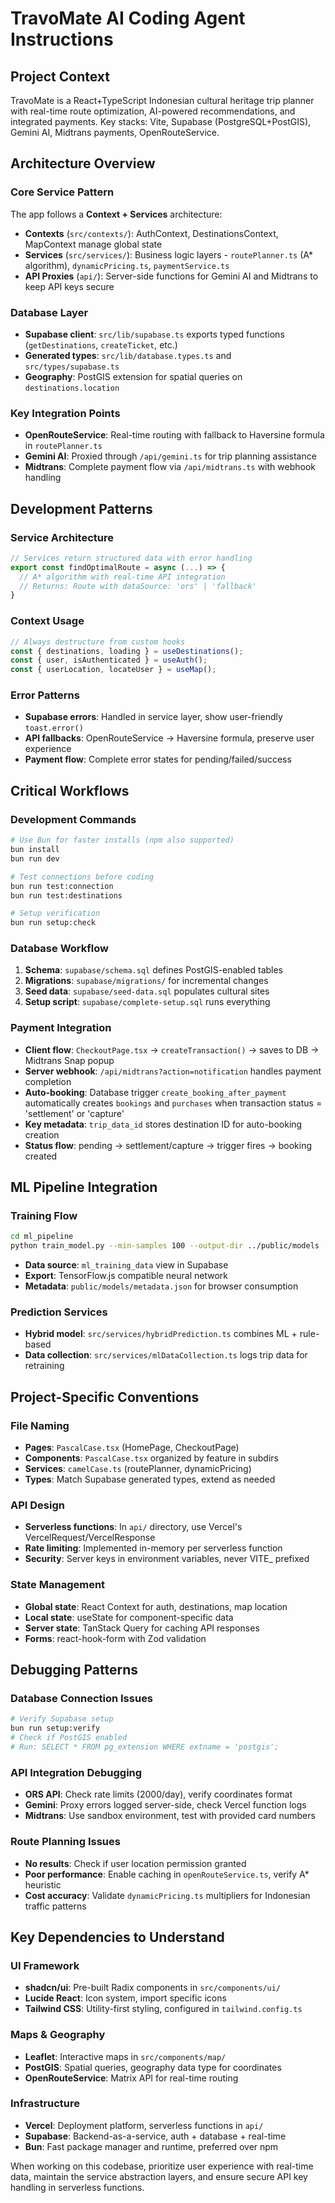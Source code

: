 # TravoMate AI Coding Agent Instructions

## Project Context
TravoMate is a React+TypeScript Indonesian cultural heritage trip planner with real-time route optimization, AI-powered recommendations, and integrated payments. Key stacks: Vite, Supabase (PostgreSQL+PostGIS), Gemini AI, Midtrans payments, OpenRouteService.

## Architecture Overview

### Core Service Pattern
The app follows a **Context + Services** architecture:
- **Contexts** (`src/contexts/`): AuthContext, DestinationsContext, MapContext manage global state
- **Services** (`src/services/`): Business logic layers - `routePlanner.ts` (A* algorithm), `dynamicPricing.ts`, `paymentService.ts`
- **API Proxies** (`api/`): Server-side functions for Gemini AI and Midtrans to keep API keys secure

### Database Layer
- **Supabase client**: `src/lib/supabase.ts` exports typed functions (`getDestinations`, `createTicket`, etc.)
- **Generated types**: `src/lib/database.types.ts` and `src/types/supabase.ts` 
- **Geography**: PostGIS extension for spatial queries on `destinations.location`

### Key Integration Points
- **OpenRouteService**: Real-time routing with fallback to Haversine formula in `routePlanner.ts`
- **Gemini AI**: Proxied through `/api/gemini.ts` for trip planning assistance
- **Midtrans**: Complete payment flow via `/api/midtrans.ts` with webhook handling

## Development Patterns

### Service Architecture
```typescript
// Services return structured data with error handling
export const findOptimalRoute = async (...) => {
  // A* algorithm with real-time API integration
  // Returns: Route with dataSource: 'ors' | 'fallback'
}
```

### Context Usage
```typescript
// Always destructure from custom hooks
const { destinations, loading } = useDestinations();
const { user, isAuthenticated } = useAuth();
const { userLocation, locateUser } = useMap();
```

### Error Patterns
- **Supabase errors**: Handled in service layer, show user-friendly `toast.error()`
- **API fallbacks**: OpenRouteService → Haversine formula, preserve user experience
- **Payment flow**: Complete error states for pending/failed/success

## Critical Workflows

### Development Commands
```bash
# Use Bun for faster installs (npm also supported)
bun install
bun run dev

# Test connections before coding
bun run test:connection
bun run test:destinations

# Setup verification
bun run setup:check
```

### Database Workflow
1. **Schema**: `supabase/schema.sql` defines PostGIS-enabled tables
2. **Migrations**: `supabase/migrations/` for incremental changes  
3. **Seed data**: `supabase/seed-data.sql` populates cultural sites
4. **Setup script**: `supabase/complete-setup.sql` runs everything

### Payment Integration
- **Client flow**: `CheckoutPage.tsx` → `createTransaction()` → saves to DB → Midtrans Snap popup
- **Server webhook**: `/api/midtrans?action=notification` handles payment completion
- **Auto-booking**: Database trigger `create_booking_after_payment` automatically creates `bookings` and `purchases` when transaction status = 'settlement' or 'capture'
- **Key metadata**: `trip_data_id` stores destination ID for auto-booking creation
- **Status flow**: pending → settlement/capture → trigger fires → booking created

## ML Pipeline Integration

### Training Flow
```bash
cd ml_pipeline
python train_model.py --min-samples 100 --output-dir ../public/models
```
- **Data source**: `ml_training_data` view in Supabase
- **Export**: TensorFlow.js compatible neural network
- **Metadata**: `public/models/metadata.json` for browser consumption

### Prediction Services
- **Hybrid model**: `src/services/hybridPrediction.ts` combines ML + rule-based
- **Data collection**: `src/services/mlDataCollection.ts` logs trip data for retraining

## Project-Specific Conventions

### File Naming
- **Pages**: `PascalCase.tsx` (HomePage, CheckoutPage)
- **Components**: `PascalCase.tsx` organized by feature in subdirs
- **Services**: `camelCase.ts` (routePlanner, dynamicPricing)  
- **Types**: Match Supabase generated types, extend as needed

### API Design
- **Serverless functions**: In `api/` directory, use Vercel's VercelRequest/VercelResponse
- **Rate limiting**: Implemented in-memory per serverless function
- **Security**: Server keys in environment variables, never VITE_ prefixed

### State Management
- **Global state**: React Context for auth, destinations, map location
- **Local state**: useState for component-specific data
- **Server state**: TanStack Query for caching API responses
- **Forms**: react-hook-form with Zod validation

## Debugging Patterns

### Database Connection Issues
```bash
# Verify Supabase setup
bun run setup:verify
# Check if PostGIS enabled
# Run: SELECT * FROM pg_extension WHERE extname = 'postgis';
```

### API Integration Debugging
- **ORS API**: Check rate limits (2000/day), verify coordinates format
- **Gemini**: Proxy errors logged server-side, check Vercel function logs
- **Midtrans**: Use sandbox environment, test with provided card numbers

### Route Planning Issues
- **No results**: Check if user location permission granted
- **Poor performance**: Enable caching in `openRouteService.ts`, verify A* heuristic
- **Cost accuracy**: Validate `dynamicPricing.ts` multipliers for Indonesian traffic patterns

## Key Dependencies to Understand

### UI Framework
- **shadcn/ui**: Pre-built Radix components in `src/components/ui/`
- **Lucide React**: Icon system, import specific icons
- **Tailwind CSS**: Utility-first styling, configured in `tailwind.config.ts`

### Maps & Geography  
- **Leaflet**: Interactive maps in `src/components/map/`
- **PostGIS**: Spatial queries, geography data type for coordinates
- **OpenRouteService**: Matrix API for real-time routing

### Infrastructure
- **Vercel**: Deployment platform, serverless functions in `api/`
- **Supabase**: Backend-as-a-service, auth + database + real-time
- **Bun**: Fast package manager and runtime, preferred over npm

When working on this codebase, prioritize user experience with real-time data, maintain the service abstraction layers, and ensure secure API key handling in serverless functions.